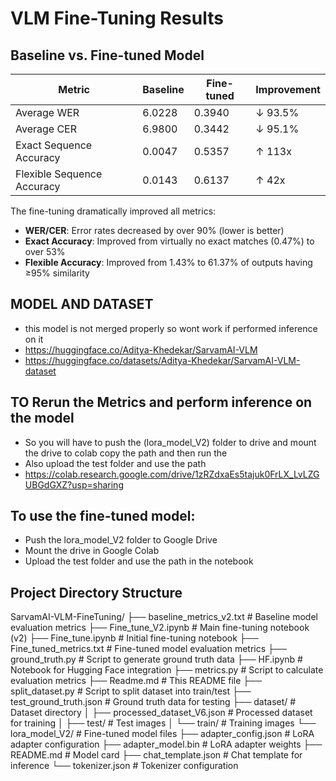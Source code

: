 # VLM Fine-Tuning Results

## Baseline vs. Fine-tuned Model

| Metric                     | Baseline | Fine-tuned | Improvement |
| -------------------------- | -------- | ---------- | ----------- |
| Average WER                | 6.0228   | 0.3940     | ↓ 93.5%     |
| Average CER                | 6.9800   | 0.3442     | ↓ 95.1%     |
| Exact Sequence Accuracy    | 0.0047   | 0.5357     | ↑ 113x      |
| Flexible Sequence Accuracy | 0.0143   | 0.6137     | ↑ 42x       |

The fine-tuning dramatically improved all metrics:

- **WER/CER**: Error rates decreased by over 90% (lower is better)
- **Exact Accuracy**: Improved from virtually no exact matches (0.47%) to over 53%
- **Flexible Accuracy**: Improved from 1.43% to 61.37% of outputs having ≥95% similarity

## MODEL AND DATASET

- this model is not merged properly so wont work if performed inference on it
- https://huggingface.co/Aditya-Khedekar/SarvamAI-VLM
- https://huggingface.co/datasets/Aditya-Khedekar/SarvamAI-VLM-dataset

## TO Rerun the Metrics and perform inference on the model

- So you will have to push the (lora_model_V2) folder to drive and mount the drive to colab copy the path and then run the
- Also upload the test folder and use the path
- https://colab.research.google.com/drive/1zRZdxaEs5tajuk0FrLX_LvLZGUBGdGXZ?usp=sharing

## To use the fine-tuned model:

- Push the lora_model_V2 folder to Google Drive
- Mount the drive in Google Colab
- Upload the test folder and use the path in the notebook

## Project Directory Structure

SarvamAI-VLM-FineTuning/
├── baseline_metrics_v2.txt # Baseline model evaluation metrics
├── Fine_tune_V2.ipynb # Main fine-tuning notebook (v2)
├── Fine_tune.ipynb # Initial fine-tuning notebook
├── Fine_tuned_metrics.txt # Fine-tuned model evaluation metrics
├── ground_truth.py # Script to generate ground truth data
├── HF.ipynb # Notebook for Hugging Face integration
├── metrics.py # Script to calculate evaluation metrics
├── Readme.md # This README file
├── split_dataset.py # Script to split dataset into train/test
├── test_ground_truth.json # Ground truth data for testing
├── dataset/ # Dataset directory
│ ├── processed_dataset_V6.json # Processed dataset for training
│ ├── test/ # Test images
│ └── train/ # Training images
└── lora_model_V2/ # Fine-tuned model files
├── adapter_config.json # LoRA adapter configuration
├── adapter_model.bin # LoRA adapter weights
├── README.md # Model card
├── chat_template.json # Chat template for inference
└── tokenizer.json # Tokenizer configuration
